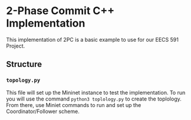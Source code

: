 # 2-Phase Commit C++ Implementation
This implementation of 2PC is a basic example to use for our EECS 591 Project. 

## Structure

### `topology.py`
This file will set up the Mininet instance to test the implementation. To run you will use the command `python3 toplology.py` to create the toplology. From there, use Miniet commands to run and set up the Coordinator/Follower scheme.


